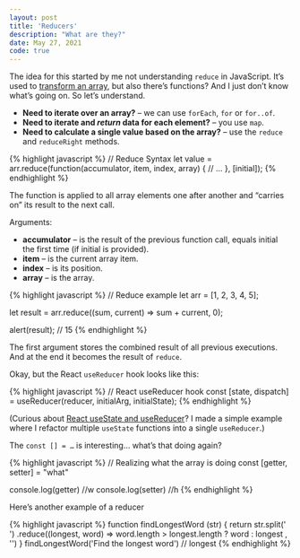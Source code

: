 ```yaml
---
layout: post
title: 'Reducers'
description: "What are they?"
date: May 27, 2021
code: true
---
```


The idea for this started by me not understanding `reduce` in JavaScript. It’s used to [transform an array](https://javascript.info/array-methods), but also there’s functions? And I just don’t know what’s going on. So let’s understand.

- **Need to iterate over an array?** – we can use `forEach`, `for` or `for..of`.
- **Need to iterate and *return* data for each element?** – you use `map`.
- **Need to calculate a single value based on the array?** – use the `reduce` and `reduceRight` methods.


{% highlight javascript %}
// Reduce Syntax
let value = arr.reduce(function(accumulator, item, index, array) {
  // ...
}, [initial]);
{% endhighlight %}

The function is applied to all array elements one after another and “carries on” its result to the next call.

Arguments:
- **accumulator** – is the result of the previous function call, equals initial the first time (if initial is provided).
- **item** – is the current array item.
- **index** – is its position.
- **array** – is the array.

{% highlight javascript %}
// Reduce example
let arr = [1, 2, 3, 4, 5];

let result = arr.reduce((sum, current) => sum + current, 0);

alert(result); // 15
{% endhighlight %}

The first argument stores the combined result of all previous executions. And at the end it becomes the result of `reduce`.

Okay, but the React `useReducer` hook looks like this:

{% highlight javascript %}
// React useReducer hook
const [state, dispatch] = useReducer(reducer, initialArg, initialState);
{% endhighlight %}

(Curious about [React useState and useReducer](https://codesandbox.io/s/inspiring-fog-zcij5?file=/src/styles.css)? I made a simple example where I refactor multiple `useState` functions into a single `useReducer`.)

The `const [] = …` is interesting… what’s that doing again?

{% highlight javascript %}
// Realizing what the array is doing
const [getter, setter] = "what"

console.log(getter) //w
console.log(setter) //h
{% endhighlight %}

Here’s another example of a reducer

{% highlight javascript %}
function findLongestWord (str) {
  return str.split(' ')
    .reduce((longest, word) =>
      word.length > longest.length 
        ? word 
        : longest
  , '')
}
findLongestWord('Find the longest word') // longest
{% endhighlight %}